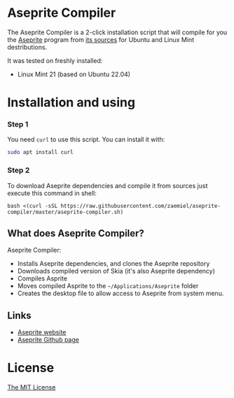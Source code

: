 # Aseprite Compiler

The Aseprite Compiler is a 2-click installation script that will compile for you the [Aseprite](https://www.aseprite.org/) program from [its sources](https://github.com/aseprite/aseprite) for Ubuntu and Linux Mint destributions.

It was tested on freshly installed:
* Linux Mint 21 (based on Ubuntu 22.04)

# Installation and using

### Step 1

You need `curl` to use this script. You can install it with:

```bash
sudo apt install curl
```

### Step 2

To download Aseprite dependencies and compile it from sources just execute this command in shell:

```
bash <(curl -sSL https://raw.githubusercontent.com/zaemiel/aseprite-compiler/master/aseprite-compiler.sh)
```

## What does Aseprite Compiler?

Aseprite Compiler:
* Installs Aseprite dependencies, and clones the Aseprite repository
* Downloads compiled version of Skia (it's also Aseprite dependency)
* Compiles Asprite
* Moves compiled Asprite to the `~/Applications/Aseprite` folder
* Creates the desktop file to allow access to Aseprite from system menu.

## Links
* [Aseprite website](https://www.aseprite.org/)
* [Aseprite Github page](https://github.com/aseprite/aseprite)


# License
[The MIT License](https://github.com/pyenv/pyenv/blob/master/LICENSE)
